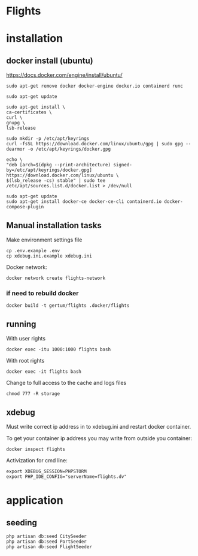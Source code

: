 # Flights

# installation

## docker install (ubuntu)

https://docs.docker.com/engine/install/ubuntu/

    sudo apt-get remove docker docker-engine docker.io containerd runc

    sudo apt-get update

    sudo apt-get install \
    ca-certificates \
    curl \
    gnupg \
    lsb-release
    
    sudo mkdir -p /etc/apt/keyrings
    curl -fsSL https://download.docker.com/linux/ubuntu/gpg | sudo gpg --dearmor -o /etc/apt/keyrings/docker.gpg

    echo \
    "deb [arch=$(dpkg --print-architecture) signed-by=/etc/apt/keyrings/docker.gpg] https://download.docker.com/linux/ubuntu \
    $(lsb_release -cs) stable" | sudo tee /etc/apt/sources.list.d/docker.list > /dev/null
    
    sudo apt-get update
    sudo apt-get install docker-ce docker-ce-cli containerd.io docker-compose-plugin

## Manual installation tasks 

Make environment settings file

    cp .env.example .env
    cp xdebug.ini.example xdebug.ini

Docker network:

    docker network create flights-network

### if need to rebuild docker

    docker build -t gertum/flights .docker/flights

## running

With user rights

    docker exec -itu 1000:1000 flights bash

With root rights

    docker exec -it flights bash

Change to full access to the cache and logs files 

    chmod 777 -R storage

## xdebug

Must write correct ip address in to xdebug.ini and restart docker container.

To get your container ip address you may write from outside you container:

    docker inspect flights

Activization for cmd line:

    export XDEBUG_SESSION=PHPSTORM
    export PHP_IDE_CONFIG="serverName=flights.dv"


# application

## seeding

    php artisan db:seed CitySeeder 
    php artisan db:seed PortSeeder 
    php artisan db:seed FlightSeeder 


    

    
